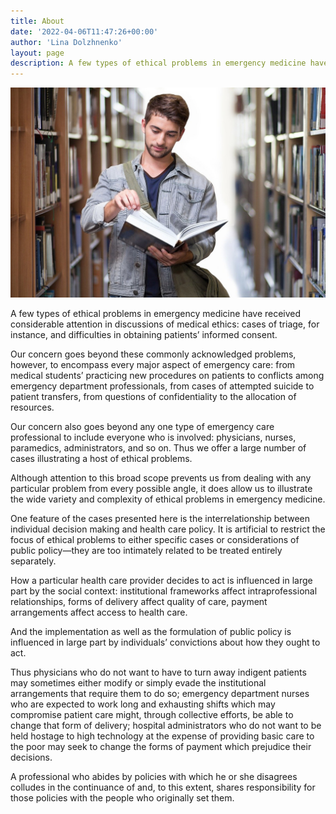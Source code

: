 ```yaml
---
title: About
date: '2022-04-06T11:47:26+00:00'
author: 'Lina Dolzhnenko'
layout: page
description: A few types of ethical problems in emergency medicine have received considerable attention in discussions of medical ethics: cases of triage, for instance, and difficulties in obtaining patients’ informed consent
---
```



![About](/images/About_Bunar.jpg)

A few types of ethical problems in emergency medicine have received considerable attention in discussions of medical ethics: cases of triage, for instance, and difficulties in obtaining patients’ informed consent.

Our concern goes beyond these commonly acknowledged problems, however, to encompass every major aspect of emergency care: from medical students’ practicing new procedures on patients to conflicts among emergency department professionals, from cases of attempted suicide to patient transfers, from questions of confidentiality to the allocation of resources.

Our concern also goes beyond any one type of emergency care professional to include everyone who is involved: physicians, nurses, paramedics, administrators, and so on. Thus we offer a large number of cases illustrating a host of ethical problems.

Although attention to this broad scope prevents us from dealing with any particular problem from every possible angle, it does allow us to illustrate the wide variety and complexity of ethical problems in emergency medicine.

One feature of the cases presented here is the interrelationship between individual decision making and health care policy. It is artificial to restrict the focus of ethical problems to either specific cases or considerations of public policy—they are too inti­mately related to be treated entirely separately.

How a particular health care provider decides to act is influenced in large part by the social context: institutional frameworks affect intraprofessional relationships, forms of delivery affect quality of care, payment arrangements affect access to health care.

And the implementation as well as the formulation of public policy is influenced in large part by individuals’ convictions about how they ought to act.

Thus physicians who do not want to have to turn away indigent patients may sometimes either modify or simply evade the institutional arrangements that require them to do so; emergency department nurses who are expected to work long and exhausting shifts which may compromise patient care might, through collective efforts, be able to change that form of delivery; hospital administrators who do not want to be held hostage to high technology at the expense of providing basic care to the poor may seek to change the forms of payment which prejudice their decisions.

A professional who abides by policies with which he or she disagrees colludes in the continuance of and, to this extent, shares responsibility for those policies with the people who originally set them.
